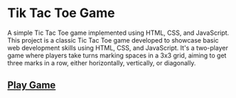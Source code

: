 # Tik Tac Toe Game
A simple Tic Tac Toe game implemented using HTML, CSS, and JavaScript.
This project is a classic Tic Tac Toe game developed to showcase basic web development skills using HTML, CSS, and JavaScript. 
It's a two-player game where players take turns marking spaces in a 3x3 grid, aiming to get three marks in a row, either horizontally, vertically, or diagonally.

## [Play Game](https://vishalgiri8767.github.io/Tik-Tac-Toe-Game/)



